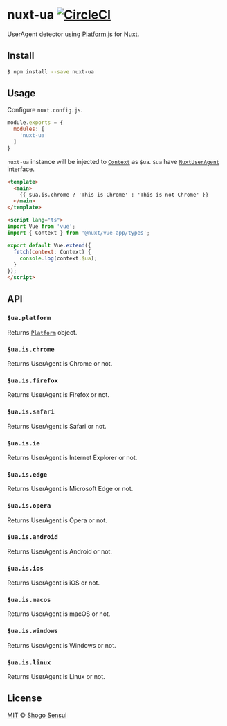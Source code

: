 # nuxt-ua [![CircleCI](https://circleci.com/gh/1000ch/nuxt-ua.svg?style=svg)](https://circleci.com/gh/1000ch/nuxt-ua)

UserAgent detector using [Platform.js](https://github.com/bestiejs/platform.js) for Nuxt.

## Install

```bash
$ npm install --save nuxt-ua
```

## Usage

Configure `nuxt.config.js`.

```js
module.exports = {
  modules: [
    'nuxt-ua'
  ]
}
```

`nuxt-ua` instance will be injected to [`Context`](https://nuxtjs.org/api/context/) as `$ua`. `$ua` have [`NuxtUserAgent`](https://github.com/1000ch/nuxt-ua/blob/master/index.d.ts) interface.

```html
<template>
  <main>
    {{ $ua.is.chrome ? 'This is Chrome' : 'This is not Chrome' }}
  </main>
</template>

<script lang="ts">
import Vue from 'vue';
import { Context } from '@nuxt/vue-app/types';

export default Vue.extend({
  fetch(context: Context) {
    console.log(context.$ua);
  }
});
</script>
```

## API

### `$ua.platform`

Returns [`Platform`](https://github.com/1000ch/nuxt-ua/blob/master/index.d.ts) object.

### `$ua.is.chrome`

Returns UserAgent is Chrome or not.

### `$ua.is.firefox`

Returns UserAgent is Firefox or not.

### `$ua.is.safari`

Returns UserAgent is Safari or not.

### `$ua.is.ie`

Returns UserAgent is Internet Explorer or not.

### `$ua.is.edge`

Returns UserAgent is Microsoft Edge or not.

### `$ua.is.opera`

Returns UserAgent is Opera or not.

### `$ua.is.android`

Returns UserAgent is Android or not.

### `$ua.is.ios`

Returns UserAgent is iOS or not.

### `$ua.is.macos`

Returns UserAgent is macOS or not.

### `$ua.is.windows`

Returns UserAgent is Windows or not.

### `$ua.is.linux`

Returns UserAgent is Linux or not.

## License

[MIT](https://1000ch.mit-license.org) © [Shogo Sensui](https://github.com/1000ch)
